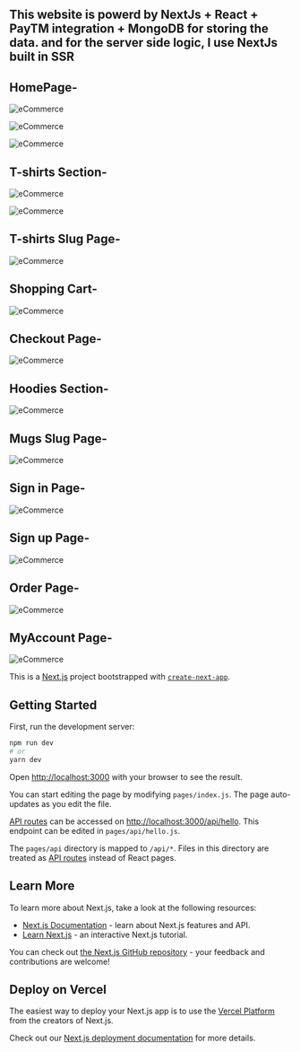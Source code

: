 ## This website is powerd by NextJs + React + PayTM integration + MongoDB for storing the data. and for the server side logic, I use NextJs built in SSR

## HomePage-

![eCommerce](screenshots/1.png) 

![eCommerce](screenshots/2.png) 

![eCommerce](screenshots/3.png) 

## T-shirts Section-

![eCommerce](screenshots/4.png)

![eCommerce](screenshots/5.png)

## T-shirts Slug Page-

![eCommerce](screenshots/6.png)

## Shopping Cart-

![eCommerce](screenshots/7.png)

## Checkout Page-

![eCommerce](screenshots/8.png)

## Hoodies Section-

![eCommerce](screenshots/9.png)

## Mugs Slug Page-

![eCommerce](screenshots/10.png)

## Sign in Page-

![eCommerce](screenshots/11.png)

## Sign up Page-

![eCommerce](screenshots/12.png)  

## Order Page-

![eCommerce](screenshots/13.png)

## MyAccount Page-

![eCommerce](screenshots/14.png)

This is a [Next.js](https://nextjs.org/) project bootstrapped with [`create-next-app`](https://github.com/vercel/next.js/tree/canary/packages/create-next-app).

## Getting Started

First, run the development server:

```bash
npm run dev
# or
yarn dev
```

Open [http://localhost:3000](http://localhost:3000) with your browser to see the result.

You can start editing the page by modifying `pages/index.js`. The page auto-updates as you edit the file.

[API routes](https://nextjs.org/docs/api-routes/introduction) can be accessed on [http://localhost:3000/api/hello](http://localhost:3000/api/hello). This endpoint can be edited in `pages/api/hello.js`.

The `pages/api` directory is mapped to `/api/*`. Files in this directory are treated as [API routes](https://nextjs.org/docs/api-routes/introduction) instead of React pages.

## Learn More

To learn more about Next.js, take a look at the following resources:

- [Next.js Documentation](https://nextjs.org/docs) - learn about Next.js features and API.
- [Learn Next.js](https://nextjs.org/learn) - an interactive Next.js tutorial.

You can check out [the Next.js GitHub repository](https://github.com/vercel/next.js/) - your feedback and contributions are welcome!

## Deploy on Vercel

The easiest way to deploy your Next.js app is to use the [Vercel Platform](https://vercel.com/new?utm_medium=default-template&filter=next.js&utm_source=create-next-app&utm_campaign=create-next-app-readme) from the creators of Next.js.

Check out our [Next.js deployment documentation](https://nextjs.org/docs/deployment) for more details.
